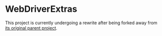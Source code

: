 # WebDriverExtras
This project is currently undergoing a rewrite after being forked away from [its original parent project].

[its original parent project]: https://github.com/csf-dev/CSF.Screenplay